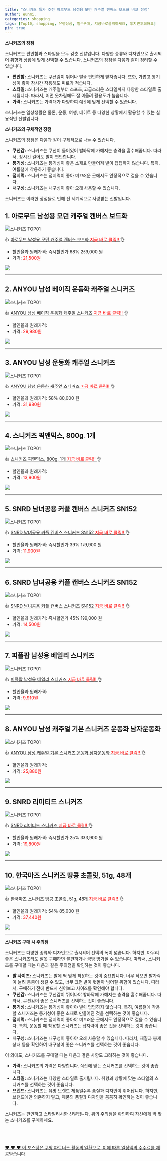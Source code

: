 ```yaml
---
title: "스니커즈 특가 추천 아로무드 남성용 모던 캐주얼 캔버스 보드화 비교 장점"
author: eunmi.
categories: shopping
tags: [Top10, shopping, 유행상품, 필수구매, 지금바로클릭하세요, 놓치면후회해요]
pin: true
---
```

**스니커즈의 장점**

스니커즈는 편안함과 스타일을 모두 갖춘 신발입니다. 다양한 종류와 디자인으로 출시되어 취향과 상황에 맞게 선택할 수 있습니다. 스니커즈의 장점을 다음과 같이 정리할 수 있습니다.

* **편안함:** 스니커즈는 쿠션감이 뛰어나 발을 편안하게 받쳐줍니다. 또한, 가볍고 통기성이 좋아 장시간 착용해도 피로가 적습니다.
* **스타일:** 스니커즈는 캐주얼부터 스포츠, 고급스러운 스타일까지 다양한 스타일로 출시됩니다. 따라서, 어떤 옷차림에도 잘 어울려 활용도가 높습니다.
* **가격:** 스니커즈는 가격대가 다양하여 예산에 맞게 선택할 수 있습니다.

스니커즈는 일상생활은 물론, 운동, 여행, 데이트 등 다양한 상황에서 활용할 수 있는 실용적인 신발입니다.

**스니커즈의 구체적인 장점**

스니커즈의 장점은 다음과 같이 구체적으로 나눌 수 있습니다.

* **쿠션감:** 스니커즈는 쿠션이 들어있어 발바닥에 가해지는 충격을 흡수해줍니다. 따라서, 장시간 걸어도 발이 편안합니다.
* **통기성:** 스니커즈는 통기성이 좋은 소재로 만들어져 발이 답답하지 않습니다. 특히, 여름철에 착용하기 좋습니다.
* **접지력:** 스니커즈는 접지력이 좋아 미끄러운 곳에서도 안정적으로 걸을 수 있습니다.
* **내구성:** 스니커즈는 내구성이 좋아 오래 사용할 수 있습니다.

스니커즈는 이러한 장점들로 인해 전 세계적으로 사랑받는 신발입니다.

   

## 1. 아로무드 남성용 모던 캐주얼 캔버스 보드화

![스니커즈 TOP01](https://thumbnail8.coupangcdn.com/thumbnails/remote/230x230ex/image/rs_quotation_api/gimxexsq/85eb08c194c44842a0adbdfe644676b9.jpg)


👍 [아로무드 남성용 모던 캐주얼 캔버스 보드화 <font color=red> 지금 바로 클릭!! </font> ](https://link.coupang.com/re/AFFSDP?lptag=AF3617701&subid=GithubCoopas&pageKey=7106739571&traceid=V0-153&itemId=17754419092&vendorItemId=84918820500) 👌 


- 할인율과 원래가격: 즉시할인가 68%  269,000   원
- 가격: <span style='color:red'>21,500원</span>

[![](/discount_price.png)](https://link.coupang.com/re/AFFSDP?lptag=AF3617701&subid=GithubCoopas&pageKey=7106739571&traceid=V0-153&itemId=17754419092&vendorItemId=84918820500)

---


   

## 2. ANYOU 남성 베이직 운동화 캐주얼 스니커즈

![스니커즈 TOP01](https://thumbnail10.coupangcdn.com/thumbnails/remote/230x230ex/image/vendor_inventory/e19b/ba8e0c2bccaa4805d1599652ddd49131865b2d61f44d1b6b98a983ed0bdf.jpeg)


👍 [ANYOU 남성 베이직 운동화 캐주얼 스니커즈 <font color=red> 지금 바로 클릭!! </font> ](https://link.coupang.com/re/AFFSDP?lptag=AF3617701&subid=GithubCoopas&pageKey=7527132933&traceid=V0-153&itemId=19754840566&vendorItemId=86857779907) 👌 


- 할인율과 원래가격: 
- 가격: <span style='color:red'>29,980원</span>

[![](/discount_price.png)](https://link.coupang.com/re/AFFSDP?lptag=AF3617701&subid=GithubCoopas&pageKey=7527132933&traceid=V0-153&itemId=19754840566&vendorItemId=86857779907)

---


   

## 3. ANYOU 남성 운동화 캐주얼 스니커즈

![스니커즈 TOP01](https://thumbnail8.coupangcdn.com/thumbnails/remote/230x230ex/image/vendor_inventory/12e9/df9e9b0ab92a2c70d3ea75747e281306565359ab12edfc30eb9f25d470f7.jpg)


👍 [ANYOU 남성 운동화 캐주얼 스니커즈 <font color=red> 지금 바로 클릭!! </font> ](https://link.coupang.com/re/AFFSDP?lptag=AF3617701&subid=GithubCoopas&pageKey=7396191735&traceid=V0-153&itemId=19132994113&vendorItemId=87384555667) 👌 


- 할인율과 원래가격: 58%  80,000   원
- 가격: <span style='color:red'>31,980원</span>

[![](/discount_price.png)](https://link.coupang.com/re/AFFSDP?lptag=AF3617701&subid=GithubCoopas&pageKey=7396191735&traceid=V0-153&itemId=19132994113&vendorItemId=87384555667)

---


   

## 4. 스니커즈 픽앤믹스, 800g, 1개

![스니커즈 TOP01](https://thumbnail9.coupangcdn.com/thumbnails/remote/230x230ex/image/retail/images/157065689494351-4b2fec02-b014-4b27-8e7a-823e202a1718.jpg)


👍 [스니커즈 픽앤믹스, 800g, 1개 <font color=red> 지금 바로 클릭!! </font> ](https://link.coupang.com/re/AFFSDP?lptag=AF3617701&subid=GithubCoopas&pageKey=2162108&traceid=V0-153&itemId=31535654&vendorItemId=3046762298) 👌 


- 할인율과 원래가격: 
- 가격: <span style='color:red'>13,900원</span>

[![](/discount_price.png)](https://link.coupang.com/re/AFFSDP?lptag=AF3617701&subid=GithubCoopas&pageKey=2162108&traceid=V0-153&itemId=31535654&vendorItemId=3046762298)

---


   

## 5. SNRD 남녀공용 커플 캔버스 스니커즈 SN152

![스니커즈 TOP01](https://thumbnail8.coupangcdn.com/thumbnails/remote/230x230ex/image/retail/images/5225813120002123-4a486369-c5ae-42b8-957b-f88b18915532.jpg)


👍 [SNRD 남녀공용 커플 캔버스 스니커즈 SN152 <font color=red> 지금 바로 클릭!! </font> ](https://link.coupang.com/re/AFFSDP?lptag=AF3617701&subid=GithubCoopas&pageKey=305778611&traceid=V0-153&itemId=14464407830&vendorItemId=81707795904) 👌 


- 할인율과 원래가격: 즉시할인가 39%  179,900   원
- 가격: <span style='color:red'>11,900원</span>

[![](/discount_price.png)](https://link.coupang.com/re/AFFSDP?lptag=AF3617701&subid=GithubCoopas&pageKey=305778611&traceid=V0-153&itemId=14464407830&vendorItemId=81707795904)

---


   

## 6. SNRD 남녀공용 커플 캔버스 스니커즈 SN152

![스니커즈 TOP01](https://thumbnail8.coupangcdn.com/thumbnails/remote/230x230ex/image/product/image/vendoritem/2018/12/10/3855915729/b275e78a-a035-41e3-9581-fc0919dd7413.jpg)


👍 [SNRD 남녀공용 커플 캔버스 스니커즈 SN152 <font color=red> 지금 바로 클릭!! </font> ](https://link.coupang.com/re/AFFSDP?lptag=AF3617701&subid=GithubCoopas&pageKey=305778611&traceid=V0-153&itemId=963896190&vendorItemId=3855915742) 👌 


- 할인율과 원래가격: 즉시할인가 45%  199,000   원
- 가격: <span style='color:red'>14,500원</span>

[![](/discount_price.png)](https://link.coupang.com/re/AFFSDP?lptag=AF3617701&subid=GithubCoopas&pageKey=305778611&traceid=V0-153&itemId=963896190&vendorItemId=3855915742)

---


   

## 7. 피플팝 남성용 베일리 스니커즈

![스니커즈 TOP01](https://thumbnail6.coupangcdn.com/thumbnails/remote/230x230ex/image/retail/images/2021/08/13/17/1/bc0a7077-5b3d-456b-b115-624c14f476d2.jpg)


👍 [피플팝 남성용 베일리 스니커즈 <font color=red> 지금 바로 클릭!! </font> ](https://link.coupang.com/re/AFFSDP?lptag=AF3617701&subid=GithubCoopas&pageKey=6017606786&traceid=V0-153&itemId=10933708438&vendorItemId=78213454861) 👌 


- 할인율과 원래가격: 
- 가격: <span style='color:red'>9,910원</span>

[![](/discount_price.png)](https://link.coupang.com/re/AFFSDP?lptag=AF3617701&subid=GithubCoopas&pageKey=6017606786&traceid=V0-153&itemId=10933708438&vendorItemId=78213454861)

---


   

## 8. ANYOU 남성 캐주얼 기본 스니커즈 운동화 남자운동화

![스니커즈 TOP01](https://thumbnail6.coupangcdn.com/thumbnails/remote/230x230ex/image/vendor_inventory/d9ac/0afdc8f10f7c717b1982ecabc879a1e08ff2ef2e1b4f51d207332f826471.jpg)


👍 [ANYOU 남성 캐주얼 기본 스니커즈 운동화 남자운동화 <font color=red> 지금 바로 클릭!! </font> ](https://link.coupang.com/re/AFFSDP?lptag=AF3617701&subid=GithubCoopas&pageKey=7480301760&traceid=V0-153&itemId=19537709195&vendorItemId=86859823397) 👌 


- 할인율과 원래가격: 
- 가격: <span style='color:red'>25,880원</span>

[![](/discount_price.png)](https://link.coupang.com/re/AFFSDP?lptag=AF3617701&subid=GithubCoopas&pageKey=7480301760&traceid=V0-153&itemId=19537709195&vendorItemId=86859823397)

---


   

## 9. SNRD 리미티드 스니커즈

![스니커즈 TOP01](https://thumbnail6.coupangcdn.com/thumbnails/remote/230x230ex/image/retail/images/2019/06/25/14/9/2fc9eb15-5505-4a89-84cf-7c6ead043270.jpg)


👍 [SNRD 리미티드 스니커즈 <font color=red> 지금 바로 클릭!! </font> ](https://link.coupang.com/re/AFFSDP?lptag=AF3617701&subid=GithubCoopas&pageKey=246288846&traceid=V0-153&itemId=780348357&vendorItemId=4971303939) 👌 


- 할인율과 원래가격: 즉시할인가 25%  383,900   원
- 가격: <span style='color:red'>19,800원</span>

[![](/discount_price.png)](https://link.coupang.com/re/AFFSDP?lptag=AF3617701&subid=GithubCoopas&pageKey=246288846&traceid=V0-153&itemId=780348357&vendorItemId=4971303939)

---


   

## 10. 한국마즈 스니커즈 땅콩 초콜릿, 51g, 48개

![스니커즈 TOP01](https://thumbnail9.coupangcdn.com/thumbnails/remote/230x230ex/image/vendor_inventory/2000/d53483ae77cd50ebc0fd64acfe1e228fd1fe4a6e20ce591c89c041500cd5.jpg)


👍 [한국마즈 스니커즈 땅콩 초콜릿, 51g, 48개 <font color=red> 지금 바로 클릭!! </font> ](https://link.coupang.com/re/AFFSDP?lptag=AF3617701&subid=GithubCoopas&pageKey=6822534230&traceid=V0-153&itemId=6866501298&vendorItemId=83915337281) 👌 


- 할인율과 원래가격: 54%  85,000   원
- 가격: <span style='color:red'>37,440원</span>

[![](/discount_price.png)](https://link.coupang.com/re/AFFSDP?lptag=AF3617701&subid=GithubCoopas&pageKey=6822534230&traceid=V0-153&itemId=6866501298&vendorItemId=83915337281)

---
**스니커즈 구매 시 주의점**

스니커즈는 다양한 종류와 디자인으로 출시되어 선택의 폭이 넓습니다. 하지만, 아무리 좋은 스니커즈라도 잘못 구매하면 불편하거나 금방 망가질 수 있습니다. 따라서, 스니커즈를 구매할 때는 다음과 같은 주의점을 확인하는 것이 좋습니다.

* **발 사이즈:** 스니커즈는 발에 딱 맞게 착용하는 것이 중요합니다. 너무 작으면 발가락이 눌려 통증이 생길 수 있고, 너무 크면 발이 헛돌아 넘어질 위험이 있습니다. 따라서, 구매하기 전에 반드시 신어보고 사이즈를 확인해야 합니다.
* **쿠션감:** 스니커즈는 쿠션감이 뛰어나야 발바닥에 가해지는 충격을 흡수해줍니다. 따라서, 쿠션감이 좋은 스니커즈를 선택하는 것이 좋습니다.
* **통기성:** 스니커즈는 통기성이 좋아야 발이 답답하지 않습니다. 특히, 여름철에 착용할 스니커즈는 통기성이 좋은 소재로 만들어진 것을 선택하는 것이 좋습니다.
* **접지력:** 스니커즈는 접지력이 좋아야 미끄러운 곳에서도 안정적으로 걸을 수 있습니다. 특히, 운동할 때 착용할 스니커즈는 접지력이 좋은 것을 선택하는 것이 좋습니다.
* **내구성:** 스니커즈는 내구성이 좋아야 오래 사용할 수 있습니다. 따라서, 재질과 봉제 상태 등을 확인하여 내구성이 좋은 스니커즈를 선택하는 것이 좋습니다.

이 외에도, 스니커즈를 구매할 때는 다음과 같은 사항도 고려하는 것이 좋습니다.

* **가격:** 스니커즈의 가격은 다양합니다. 예산에 맞는 스니커즈를 선택하는 것이 좋습니다.
* **스타일:** 스니커즈는 다양한 스타일로 출시됩니다. 취향과 상황에 맞는 스타일의 스니커즈를 선택하는 것이 좋습니다.
* **브랜드:** 스니커즈는 유명 브랜드 제품일수록 품질과 디자인이 뛰어납니다. 하지만, 브랜드에만 의존하지 말고, 제품의 품질과 디자인을 꼼꼼히 확인하는 것이 좋습니다.

스니커즈는 편안하고 스타일리시한 신발입니다. 위의 주의점을 확인하여 자신에게 딱 맞는 스니커즈를 구매하세요.<br><br><br><br><br> [ ❤ ❤ ❤ 이 포스팅은 쿠팡 파트너스 활동의 일환으로, 이에 따른 일정액의 수수료를 제공받습니다](https://link.coupang.com/a/bcEFyh)